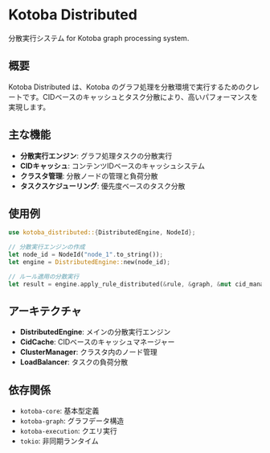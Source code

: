 # Kotoba Distributed

分散実行システム for Kotoba graph processing system.

## 概要

Kotoba Distributed は、Kotoba のグラフ処理を分散環境で実行するためのクレートです。CIDベースのキャッシュとタスク分散により、高いパフォーマンスを実現します。

## 主な機能

- **分散実行エンジン**: グラフ処理タスクの分散実行
- **CIDキャッシュ**: コンテンツIDベースのキャッシュシステム
- **クラスタ管理**: 分散ノードの管理と負荷分散
- **タスクスケジューリング**: 優先度ベースのタスク分散

## 使用例

```rust
use kotoba_distributed::{DistributedEngine, NodeId};

// 分散実行エンジンの作成
let node_id = NodeId("node_1".to_string());
let engine = DistributedEngine::new(node_id);

// ルール適用の分散実行
let result = engine.apply_rule_distributed(&rule, &graph, &mut cid_manager).await?;
```

## アーキテクチャ

- **DistributedEngine**: メインの分散実行エンジン
- **CidCache**: CIDベースのキャッシュマネージャー
- **ClusterManager**: クラスタ内のノード管理
- **LoadBalancer**: タスクの負荷分散

## 依存関係

- `kotoba-core`: 基本型定義
- `kotoba-graph`: グラフデータ構造
- `kotoba-execution`: クエリ実行
- `tokio`: 非同期ランタイム
